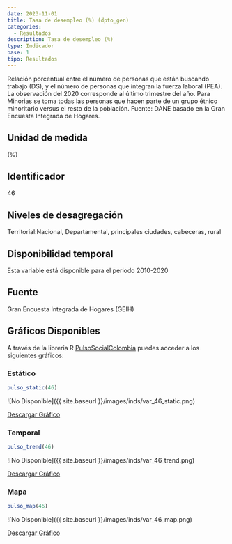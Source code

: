 ```yaml
---
date: 2023-11-01
title: Tasa de desempleo (%) (dpto_gen)
categories:
  - Resultados
description: Tasa de desempleo (%)
type: Indicador
base: 1
tipo: Resultados
--- 
```


Relación porcentual entre el número de personas que están
buscando trabajo (DS), y el número de personas que integran la fuerza laboral (PEA). La observación del 2020 corresponde al último trimestre del año. Para Minorias se toma todas las personas que hacen parte de un grupo étnico minoritario versus el resto de la población.
Fuente: DANE basado en la Gran Encuesta Integrada de Hogares.

## Unidad de medida
(%)

## Identificador
46

## Niveles de desagregación
Territorial:Nacional, Departamental, principales ciudades, cabeceras, rural

## Disponibilidad temporal
Esta variable está disponible para el periodo 2010-2020

## Fuente
Gran Encuesta Integrada de Hogares (GEIH)

## Gráficos Disponibles

A través de la libreria R [PulsoSocialColombia](https://github.com/pulsosocialcolombia/PulsoSocialColombia) puedes acceder a los siguientes gráficos:

### Estático

``` R
pulso_static(46)
```

![No Disponible]({{ site.baseurl }}/images/inds/var_46_static.png)

<a href='{{ site.baseurl }}/images/inds/var_46_static.png'>Descargar Gráfico</a>

### Temporal

``` R
pulso_trend(46)
```

![No Disponible]({{ site.baseurl }}/images/inds/var_46_trend.png)

<a href='{{ site.baseurl }}/images/inds/var_46_trend.png'>Descargar Gráfico</a>

### Mapa

``` R
pulso_map(46)
```

![No Disponible]({{ site.baseurl }}/images/inds/var_46_map.png)

<a href='{{ site.baseurl }}/images/inds/var_46_map.png'>Descargar Gráfico</a>